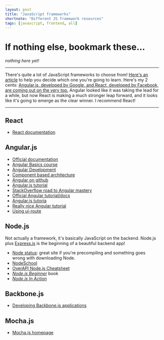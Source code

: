```yaml
---
layout: post
title: "JavaScript frameworks"
shortnote: "Different JS framework resources"
tags: [javascript, frontend, all]
---
```


# If nothing else, bookmark these...
*nothing here yet!*

<hr>

There's quite a lot of JavaScript frameworks to choose from! [Here's an article](https://www.sitepoint.com/top-javascript-frameworks-libraries-tools-use/) to help you decide which one you're going to learn. Here's my 2 cents: [Angular.js, developed by Google, and React, developed by Facebook, are coming out on the very top.](https://medium.freecodecamp.com/angular-2-versus-react-there-will-be-blood-66595faafd51#.275mvwu8w) Angular looked like it was taking the lead for a while, but now React is making a much stronger leap forward, and it looks like it's going to emerge as the clear winner. I recommend React!

<hr>

## React
* [React documentation](https://facebook.github.io/react/docs/getting-started.html)

## Angular.js
* [Official documentation](https://docs.angularjs.org/api)
* [Angular Basics course](https://frontendmasters.com/courses/angularjs-in-depth/)
* [Angular Development](https://frontendmasters.com/courses/angular-app-dev/)
* [Component based architecture](https://frontendmasters.com/courses/angular-components-es6/)
* [Angular on github](https://github.com/angular/angular.js)
* [Angular.js tutorial](https://www.airpair.com/angularjs/building-angularjs-app-tutorial)
* [StackOverflow road to Angular mastery](http://stackoverflow.com/questions/14333857/how-to-master-angularjs)
* [Official Angular tutorial/docs](https://docs.angularjs.org/tutorial/step_00)
* [Angular.js tutoria](https://www.airpair.com/angularjs/building-angularjs-app-tutorial)
* [Really nice Angular tutorial](http://www.learn-angular.org/#!/lessons/the-essentials)
* [Using ui-route](https://scotch.io/tutorials/3-simple-tips-for-using-ui-router)

## Node.js
Not actually a framework, it's basically JavaScript on the backend. Node.js plus [Express.js](https://expressjs.com/) is the beginning of a beautiful backend app!

* [Node status](http://status.npmjs.org/): great site if you're precompiling and something goes wrong with downloading Node.
* [NodeSchool](http://nodeschool.io/)
* [OverAPI Node.js Cheatsheet](http://overapi.com/nodejs)
* [*Node.js Beginner*](http://www.nodebeginner.org/) book
* [*Node.js In Action*](https://www.manning.com/books/node-js-in-action)

## Backbone.js
* [Developing Backbone.js applications](https://addyosmani.com/backbone-fundamentals/)

## Mocha.js
* [Mocha.js homepage](https://mochajs.org/)
